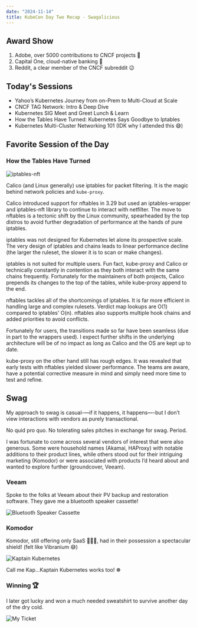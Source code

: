 ```yaml
---
date: "2024-11-14"
title: KubeCon Day Two Recap - Swagalicious
---
```


## Award Show

1. Adobe, over 5000 contributions to CNCF projects 🥇
2. Capital One, cloud-native banking 🏦
3. Reddit, a clear member of the CNCF subreddit 😉

## Today's Sessions

- Yahoo’s Kubernetes Journey from on-Prem to Multi-Cloud at Scale
- CNCF TAG Network: Intro & Deep Dive
- Kubernetes SIG Meet and Greet Lunch & Learn
- How the Tables Have Turned: Kubernetes Says Goodbye to Iptables
- Kubernetes Multi-Cluster Networking 101 (IDK why I attended this 😅)

## Favorite Session of the Day

### How the Tables Have Turned

![iptables-nft](/images/kubecon-salt-lake-city/iptables-nft.png)

Calico (and Linux generally) use iptables for packet filtering. It is the magic behind network policies and `kube-proxy`.

Calico introduced support for nftables in 3.29 but used an iptables-wrapper and iptables-nft library to continue to
interact with netfilter. The move to nftables is a tectonic shift by the Linux community, spearheaded by the top distros
to avoid further degradation of performance at the hands of pure iptables.

iptables was not designed for Kubernetes let alone its prospective scale. The very design of iptables and chains leads to
linear performance decline (the larger the ruleset, the slower it is to scan or make changes).

iptables is not suited for multiple users. Fun fact, kube-proxy and Calico or technically constantly in contention as they
both interact with the same chains frequently. Fortunately for the maintainers of both projects, Calico prepends its changes
to the top of the tables, while kube-proxy append to the end.

nftables tackles all of the shortcomings of iptables. It is far more efficient in handling large and complex rulesets.
Verdict map lookups are O(1) compared to iptables' O(n). nftables also supports multiple hook chains and added priorities
to avoid conflicts.

Fortunately for users, the transitions made so far have been seamless (due in part to the wrappers used). I expect
further shifts in the underlying architecture will be of no impact as long as Calico and the OS are kept up to date.

kube-proxy on the other hand still has rough edges. It was revealed that early tests with nftables yielded slower
performance. The teams are aware, have a potential corrective measure in mind and simply need more time to test and refine.

## Swag

My approach to swag is casual-—if it happens, it happens—-but I don’t view interactions with vendors as purely transactional.

No quid pro quo. No tolerating sales pitches in exchange for swag. Period.

I was fortunate to come across several vendors of interest that were also generous. Some were household names (Akamai,
HAProxy) with notable additions to their product lines, while others stood out for their intriguing marketing (Komodor)
or were associated with products I’d heard about and wanted to explore further (groundcover, Veeam).

### Veeam

Spoke to the folks at Veeam about their PV backup and restoration software. They gave me a bluetooth speaker cassette!

![Bluetooth Speaker Cassette](/images/kubecon-salt-lake-city/veeam-cassette.jpeg)

### Komodor

Komodor, still offering only SaaS 🙅🏽‍♂️, had in their possession a spectacular shield! (felt like Vibranium 😅)

![Kaptain Kubernetes](/images/kubecon-salt-lake-city/kaptain-kubernetes-komodor.JPG)

Call me Kap...Kaptain Kubernetes works too! ☸️

### Winning 🏆

I later got lucky and won a much needed sweatshirt to survive another day of the dry cold.

![My Ticket](/images/kubecon-salt-lake-city/scratch-to-win.JPG)
